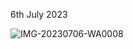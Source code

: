 6th July 2023


![IMG-20230706-WA0008](https://github.com/articulativeman/articulativeman.github.io/assets/139848332/f58bffa7-1407-4923-8018-2cffaf207786)
